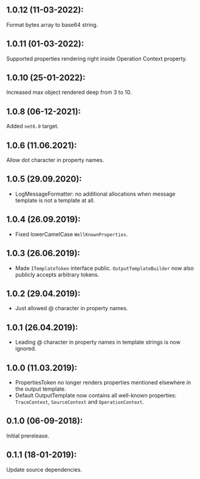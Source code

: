 ## 1.0.12 (11-03-2022):

Format bytes array to base64 string.

## 1.0.11 (01-03-2022):

Supported properties rendering right inside Operation Context property.

## 1.0.10 (25-01-2022):

Increased max object rendered deep from 3 to 10.

## 1.0.8 (06-12-2021):

Added `net6.0` target.

## 1.0.6 (11.06.2021):

Allow dot character in property names.

## 1.0.5 (29.09.2020):

* LogMessageFormatter: no additional allocations when message template is not a template at all.

## 1.0.4 (26.09.2019):

* Fixed lowerCamelCase `WellKnownProperties`.

## 1.0.3 (26.06.2019):

* Made `ITemplateToken` interface public. `OutputTemplateBuilder` now also publicly accepts arbitrary tokens.

## 1.0.2 (29.04.2019):

* Just allowed @ character in property names.

## 1.0.1 (26.04.2019):

* Leading @ character in property names in template strings is now ignored.

## 1.0.0 (11.03.2019):

* PropertiesToken no longer renders properties mentioned elsewhere in the output template.
* Default OutputTemplate now contains all well-known properties: `TraceContext`, `SourceContext` and `OperationContext`.

## 0.1.0 (06-09-2018): 

Initial prerelease.

## 0.1.1 (18-01-2019):

Update source dependencies.

